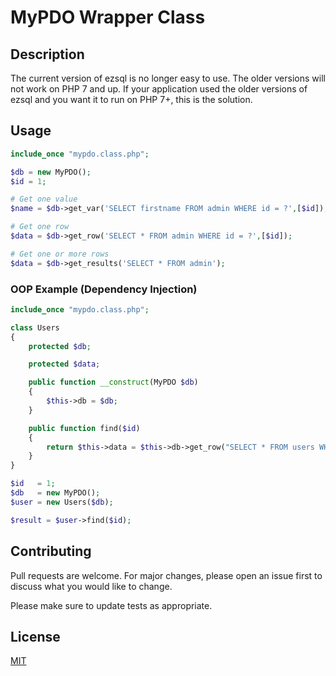 # MyPDO Wrapper Class

## Description

The current version of ezsql is no longer easy to use. The older versions will not work on PHP 7 and up. If your application used the older versions of ezsql and you want it to run on PHP 7+, this is the solution.

## Usage

```php
include_once "mypdo.class.php";

$db = new MyPDO();
$id = 1;

# Get one value 
$name = $db->get_var('SELECT firstname FROM admin WHERE id = ?',[$id]);

# Get one row
$data = $db->get_row('SELECT * FROM admin WHERE id = ?',[$id]);

# Get one or more rows
$data = $db->get_results('SELECT * FROM admin');
```

### OOP Example (Dependency Injection)

```php
include_once "mypdo.class.php";

class Users
{
    protected $db;

    protected $data;

    public function __construct(MyPDO $db)
    {
        $this->db = $db;
    }

    public function find($id)
    {        
        return $this->data = $this->db->get_row("SELECT * FROM users WHERE id = ?", [$id]);
    }
}

$id   = 1;
$db   = new MyPDO();
$user = new Users($db);

$result = $user->find($id);
```

## Contributing
Pull requests are welcome. For major changes, please open an issue first to discuss what you would like to change.

Please make sure to update tests as appropriate.

## License
[MIT](https://choosealicense.com/licenses/mit/)